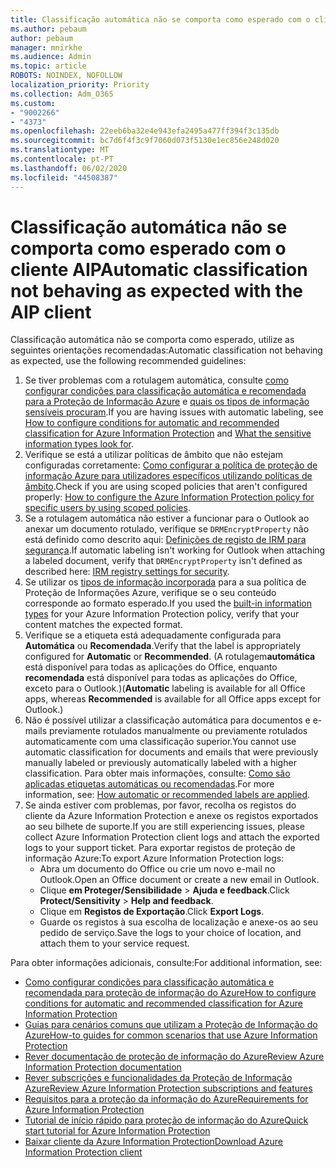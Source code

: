 ```yaml
---
title: Classificação automática não se comporta como esperado com o cliente AIP
ms.author: pebaum
author: pebaum
manager: mnirkhe
ms.audience: Admin
ms.topic: article
ROBOTS: NOINDEX, NOFOLLOW
localization_priority: Priority
ms.collection: Adm_O365
ms.custom:
- "9002266"
- "4373"
ms.openlocfilehash: 22eeb6ba32e4e943efa2495a477ff394f3c135db
ms.sourcegitcommit: bc7d6f4f3c9f7060d073f5130e1ec856e248d020
ms.translationtype: MT
ms.contentlocale: pt-PT
ms.lasthandoff: 06/02/2020
ms.locfileid: "44508387"
---
```

# <a name="automatic-classification-not-behaving-as-expected-with-the-aip-client"></a><span data-ttu-id="ad14f-102">Classificação automática não se comporta como esperado com o cliente AIP</span><span class="sxs-lookup"><span data-stu-id="ad14f-102">Automatic classification not behaving as expected with the AIP client</span></span>

<span data-ttu-id="ad14f-103">Classificação automática não se comporta como esperado, utilize as seguintes orientações recomendadas:</span><span class="sxs-lookup"><span data-stu-id="ad14f-103">Automatic classification not behaving as expected, use the following recommended guidelines:</span></span>

1. <span data-ttu-id="ad14f-104">Se tiver problemas com a rotulagem automática, consulte [como configurar condições para classificação automática e recomendada para a Proteção de Informação Azure](https://docs.microsoft.com/azure/information-protection/configure-policy-classification) e [quais os tipos de informação sensíveis procuram](https://docs.microsoft.com/microsoft-365/compliance/sensitive-information-type-entity-definitions).</span><span class="sxs-lookup"><span data-stu-id="ad14f-104">If you are having issues with automatic labeling, see [How to configure conditions for automatic and recommended classification for Azure Information Protection](https://docs.microsoft.com/azure/information-protection/configure-policy-classification) and [What the sensitive information types look for](https://docs.microsoft.com/microsoft-365/compliance/sensitive-information-type-entity-definitions).</span></span>
2. <span data-ttu-id="ad14f-105">Verifique se está a utilizar políticas de âmbito que não estejam configuradas corretamente: [Como configurar a política de proteção de informação Azure para utilizadores específicos utilizando políticas de âmbito](https://docs.microsoft.com/azure/information-protection/configure-policy-scope).</span><span class="sxs-lookup"><span data-stu-id="ad14f-105">Check if you are using scoped policies that aren't configured properly: [How to configure the Azure Information Protection policy for specific users by using scoped policies](https://docs.microsoft.com/azure/information-protection/configure-policy-scope).</span></span>
3. <span data-ttu-id="ad14f-106">Se a rotulagem automática não estiver a funcionar para o Outlook ao anexar um documento rotulado, verifique se `DRMEncryptProperty` não está definido como descrito aqui: [Definições de registo de IRM para segurança](https://docs.microsoft.com/deployoffice/security/protect-sensitive-messages-and-documents-by-using-irm-in-office#office-2016-irm-registry-key-options).</span><span class="sxs-lookup"><span data-stu-id="ad14f-106">If automatic labeling isn't working for Outlook when attaching a labeled document, verify that `DRMEncryptProperty` isn't defined as described here: [IRM registry settings for security](https://docs.microsoft.com/deployoffice/security/protect-sensitive-messages-and-documents-by-using-irm-in-office#office-2016-irm-registry-key-options).</span></span>
4. <span data-ttu-id="ad14f-107">Se utilizar os [tipos de informação incorporada](https://support.office.com/article/What-the-sensitive-information-types-look-for-fd505979-76be-4d9f-b459-abef3fc9e86b) para a sua política de Proteção de Informações Azure, verifique se o seu conteúdo corresponde ao formato esperado.</span><span class="sxs-lookup"><span data-stu-id="ad14f-107">If you used the [built-in information types](https://support.office.com/article/What-the-sensitive-information-types-look-for-fd505979-76be-4d9f-b459-abef3fc9e86b) for your Azure Information Protection policy, verify that your content matches the expected format.</span></span>
5. <span data-ttu-id="ad14f-108">Verifique se a etiqueta está adequadamente configurada para **Automática** ou **Recomendada**.</span><span class="sxs-lookup"><span data-stu-id="ad14f-108">Verify that the label is appropriately configured for **Automatic** or **Recommended**.</span></span> <span data-ttu-id="ad14f-109">(A rotulagem**automática** está disponível para todas as aplicações do Office, enquanto **recomendada** está disponível para todas as aplicações do Office, exceto para o Outlook.)</span><span class="sxs-lookup"><span data-stu-id="ad14f-109">(**Automatic** labeling is available for all Office apps, whereas **Recommended** is available for all Office apps except for Outlook.)</span></span>
6. <span data-ttu-id="ad14f-110">Não é possível utilizar a classificação automática para documentos e e-mails previamente rotulados manualmente ou previamente rotulados automaticamente com uma classificação superior.</span><span class="sxs-lookup"><span data-stu-id="ad14f-110">You cannot use automatic classification for documents and emails that were previously manually labeled or previously automatically labeled with a higher classification.</span></span>  <span data-ttu-id="ad14f-111">Para obter mais informações, consulte: [Como são aplicadas etiquetas automáticas ou recomendadas](https://docs.microsoft.com/azure/information-protection/configure-policy-classification#how-automatic-or-recommended-labels-are-applied).</span><span class="sxs-lookup"><span data-stu-id="ad14f-111">For more information, see: [How automatic or recommended labels are applied](https://docs.microsoft.com/azure/information-protection/configure-policy-classification#how-automatic-or-recommended-labels-are-applied).</span></span>
7. <span data-ttu-id="ad14f-112">Se ainda estiver com problemas, por favor, recolha os registos do cliente da Azure Information Protection e anexe os registos exportados ao seu bilhete de suporte.</span><span class="sxs-lookup"><span data-stu-id="ad14f-112">If you are still experiencing issues, please collect Azure Information Protection client logs and attach the exported logs to your support ticket.</span></span> <span data-ttu-id="ad14f-113">Para exportar registos de proteção de informação Azure:</span><span class="sxs-lookup"><span data-stu-id="ad14f-113">To export Azure Information Protection logs:</span></span>
    - <span data-ttu-id="ad14f-114">Abra um documento do Office ou crie um novo e-mail no Outlook.</span><span class="sxs-lookup"><span data-stu-id="ad14f-114">Open an Office document or create a new email in Outlook.</span></span>
    - <span data-ttu-id="ad14f-115">Clique **em Proteger/Sensibilidade**  >  **Ajuda e feedback**.</span><span class="sxs-lookup"><span data-stu-id="ad14f-115">Click **Protect/Sensitivity** > **Help and feedback**.</span></span>
    - <span data-ttu-id="ad14f-116">Clique em **Registos de Exportação**.</span><span class="sxs-lookup"><span data-stu-id="ad14f-116">Click **Export Logs**.</span></span>
    - <span data-ttu-id="ad14f-117">Guarde os registos à sua escolha de localização e anexe-os ao seu pedido de serviço.</span><span class="sxs-lookup"><span data-stu-id="ad14f-117">Save the logs to your choice of location, and attach them to your service request.</span></span>

<span data-ttu-id="ad14f-118">Para obter informações adicionais, consulte:</span><span class="sxs-lookup"><span data-stu-id="ad14f-118">For additional information, see:</span></span>

- [<span data-ttu-id="ad14f-119">Como configurar condições para classificação automática e recomendada para proteção de informação do Azure</span><span class="sxs-lookup"><span data-stu-id="ad14f-119">How to configure conditions for automatic and recommended classification for Azure Information Protection</span></span>](https://docs.microsoft.com/azure/information-protection/configure-policy-classification)
- [<span data-ttu-id="ad14f-120">Guias para cenários comuns que utilizam a Proteção de Informação do Azure</span><span class="sxs-lookup"><span data-stu-id="ad14f-120">How-to guides for common scenarios that use Azure Information Protection</span></span>](https://docs.microsoft.com/azure/information-protection/how-to-guides)
- [<span data-ttu-id="ad14f-121">Rever documentação de proteção de informação do Azure</span><span class="sxs-lookup"><span data-stu-id="ad14f-121">Review Azure Information Protection documentation</span></span>](https://docs.microsoft.com/azure/information-protection/what-is-information-protection)
- [<span data-ttu-id="ad14f-122">Rever subscrições e funcionalidades da Proteção de Informação Azure</span><span class="sxs-lookup"><span data-stu-id="ad14f-122">Review Azure Information Protection subscriptions and features</span></span>](https://azure.microsoft.com/pricing/details/information-protection)
- [<span data-ttu-id="ad14f-123">Requisitos para a proteção da informação do Azure</span><span class="sxs-lookup"><span data-stu-id="ad14f-123">Requirements for Azure Information Protection</span></span>](https://docs.microsoft.com/azure/information-protection/get-started/requirements)
- [<span data-ttu-id="ad14f-124">Tutorial de início rápido para proteção de informação do Azure</span><span class="sxs-lookup"><span data-stu-id="ad14f-124">Quick start tutorial for Azure Information Protection</span></span>](https://docs.microsoft.com/azure/information-protection/get-started/infoprotect-quick-start-tutorial)
- [<span data-ttu-id="ad14f-125">Baixar cliente da Azure Information Protection</span><span class="sxs-lookup"><span data-stu-id="ad14f-125">Download Azure Information Protection client</span></span>](https://www.microsoft.com/download/details.aspx?id=53018)
